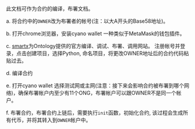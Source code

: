 此文档可作为合约的编译，布署文档。

a. 将合约中的```OWNER```改为布署者的帐号(注：以大A开头的Base58地址)。

b. 打开chrome浏览器，安装cyano wallet 一种类似于MetaMask的钱包插件。

c. [smartx](https://smartx.ont.io/#/)为Ontology提供的官方编译、调试、布署、调用网站。
    注册帐号并登录，点击创建项目，选择Python, 命名项目，将更改OWNER地址后的合约代码粘贴过去。
    
d. 编译合约

e. 打开cyano wallet 选择测试网或主网(注意：接下来会影响合约被布署到哪个网络)，确保布署帐户内至少有11个ONG，布署帐户可以跟OWNER不是同一个帐户。

f. 布署合约，布署合约上链后，需要执行```init```函数，初始化合约, 该过程会生成所有代币，并将其转入到```OWNER```帐户中。
